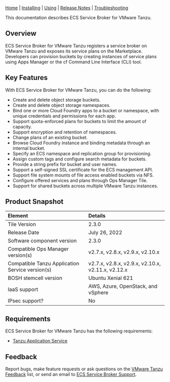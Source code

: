 [Home](index.md) | [Installing](installing.md) | [Using](usage.md) | [Release Notes](release-notes.md) | [Troubleshooting](troubleshooting.md)

This documentation describes ECS Service Broker for VMware Tanzu.

## <a id="overview"></a> Overview

ECS Service Broker for VMware Tanzu registers a service broker on VMware Tanzu and exposes its service plans on the Marketplace.
Developers can provision buckets by creating instances of service plans using Apps Manager or the cf Command Line Interface (CLI) tool.


## <a id='features'></a> Key Features

With ECS Service Broker for VMware Tanzu, you can do the following:

* Create and delete object storage buckets.
* Create and delete object storage namespaces.
* Bind one or more Cloud Foundry apps to a bucket or namespace, with unique credentials and permissions for each app.
* Support quota-enforced plans for buckets to limit the amount of capacity.
* Support encryption and retention of namespaces.
* Change plans of an existing bucket.
* Browse Cloud Foundry instance and binding metadata through an internal bucket.
* Specify an ECS namespace and replication group for provisioning.
* Assign custom tags and configure search metadata for buckets.
* Provide a string prefix for bucket and user names.
* Support a self-signed SSL certificate for the ECS management API.
* Support file system mounts of file access enabled buckets via NFS.
* Configure offered services and plans through Ops Manager Tile.
* Support for shared buckets across multiple VMware Tanzu instances.


## <a id="snapshot"></a>Product Snapshot

| Element      | Details       |
|:-------------|:--------------|
| Tile Version | 2.3.0         |
| Release Date | July 26, 2022 |
| Software component version | 2.3.0 |
| Compatible Ops Manager version(s) | v2.7.x, v2.8.x, v2.9.x, v2.10.x |
| Compatible Tanzu Application Service version(s) | v2.7.x, v2.8.x, v2.9.x, v2.10.x, v2.11.x, v2.12.x |
| BOSH stemcell version | Ubuntu Xenial 621 |
| IaaS support | AWS, Azure, OpenStack, and vSphere |
| IPsec support? | No |

## <a id="reqs"></a> Requirements

ECS Service Broker for VMware Tanzu has the following requirements:

+ [Tanzu Application Service](https://network.pivotal.io/products/elastic-runtime)


## <a id="feedback"></a> Feedback

Report bugs, make feature requests or ask questions on the [VMware Tanzu Feedback](mailto:pivotal-cf-feedback@pivotal.io) list,
or send an email to [ECS Service Broker Support](mailto:ecs.open.service.broker@dell.com).
